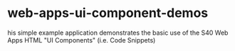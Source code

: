 web-apps-ui-component-demos
===========================

his simple example application demonstrates the basic use of the S40 Web Apps HTML "UI Components" (i.e. Code Snippets)
